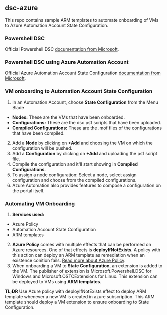 ## dsc-azure

This repo contains sample ARM templates to automate onboarding of VMs to Azure Automation Account State Configuration.

### Powershell DSC

Official Powershell DSC [documentation from Microsoft](https://docs.microsoft.com/en-us/powershell/scripting/dsc/overview/overview?view=powershell-7).

### Powershell DSC using Azure Automation Account

Official Azure Automation Account State Configuration [documentation from Microsoft](https://docs.microsoft.com/en-us/azure/automation/automation-dsc-overview).

### VM onboarding to Automation Account State Configuration

1. In an Automation Account, choose **State Configuration** from the Menu Blade
  - **Nodes:** These are the VMs that have been onboarded.
  - **Configurations:** These are the dsc ps1 scripts that have been uploaded.
  - **Compiled Configurations:** These are the .mof files of the configurations that have been compiled.
  
2. Add a **Node** by clicking on **+Add** and choosing the VM on which the configuration will be pushed.
3. Add a **Configuration** by clicking on **+Add** and uploading the ps1 script file.
4. Compile the configuration and it'll start showing in **Compiled Configurations**.
5. To assign a node configuration: Select a node, select assign configuration and choose from the compiled configurations.
6. Azure Automation also provides features to compose a configuration on the portal itself.

### Automating VM Onboarding

1. **Services used:**
  - Azure Policy
  - Automation Account State Configuration
  - ARM templates
  
2. **Azure Policy** comes with multiple effects that can be performed on Azure resources. One of that effects is **deployIfNotExists**.  A policy with this action can deploy an ARM template as remediation when an existence conition fails. [Read more about Azure Policy](https://docs.microsoft.com/en-us/azure/governance/policy/overview). 
3. When onboarding a VM to **State Configuration**, an extension is added to the VM. The publisher of extension is Microsoft.Powershell.DSC for Windows and Microsoft.OSTCExtensions for Linux. This extension can be deployed to VMs using **ARM templates**.

**TL;DR** Use Azure policy with deployIfNotExists effect to deploy ARM template whenever a new VM is created in azure subscription. This ARM template should deploy a VM extension to ensure onboarding to State Configuration.
